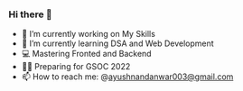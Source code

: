 ### Hi there 👋



- 🔭 I’m currently working on My Skills
- 🌱 I’m currently learning DSA and Web Development
- 💻 Mastering Fronted and Backend
- 🧑‍💻 Preparing for GSOC 2022
- 📫 How to reach me: @ayushnandanwar003@gmail.com


